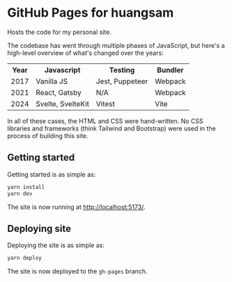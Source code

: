 # GitHub Pages for huangsam

Hosts the code for my personal site.

The codebase has went through multiple phases of JavaScript, but here's a
high-level overview of what's changed over the years:

<table>
  <tr>
    <th>Year</th>
    <th>Javascript</th>
    <th>Testing</th>
    <th>Bundler</th>
  </tr>
  <tr>
    <td>2017</td>
    <td>Vanilla JS</td>
    <td>Jest, Puppeteer</td>
    <td>Webpack</td>
  </tr>
  <tr>
    <td>2021</td>
    <td>React, Gatsby</td>
    <td>N/A</td>
    <td>Webpack</td>
  </tr>
  <tr>
    <td>2024</td>
    <td>Svelte, SvelteKit</td>
    <td>Vitest</td>
    <td>Vite</td>
  </tr>
</table>

In all of these cases, the HTML and CSS were hand-written. No CSS libraries
and frameworks (think Tailwind and Bootstrap) were used in the process of
building this site.

## Getting started

Getting started is as simple as:

```bash
yarn install
yarn dev
```

The site is now running at <http://localhost:5173/>.

## Deploying site

Deploying the site is as simple as:

```bash
yarn deploy
```

The site is now deployed to the `gh-pages` branch.

